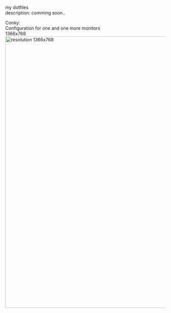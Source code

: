 my dotfiles  
description: comming soon..

Conky:  
Configuration for one and one more monitors  
1366x768
<img width="850" src='https://github.com/alexbel/dotfiles/tree/master/.conky/1366x768.png' alt="resolution 1366x768">

